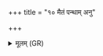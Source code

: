 +++
title = "१० मैतं पन्थाम् अनु"

+++
<details><summary>मूलम् (GR)</summary>

मैतं पन्थाम् अनु गा भीम एष  
येन पूर्वं नयथ तं ब्रवीमि ।  
तम एतत् पुरुष मा प्र पत्था  
भयं परस्ताद् अभयं ते अर्वाक् ॥
</details>